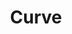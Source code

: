 ---
title: "Curve"
summary: "Members: Dean Garcia and Toni Halliday Seminal indie rock/electronic crossover group who originally met through David Stewart of , whom Toni has known since she was a teenager. Dean played on two Eurythmics albums, and . The two played together in the unsuccessful 80s band, , and parted on acrimonious terms. However, they resolved their differences and formed Curve in 1991. Their first releases were very successful in the UK indie scene, but, despite critical acclaim, they never grew beyond that level. Low sales of their second album, \"Cuckoo\", led to the group splitting for four years, with Toni and Dean working with others. They reformed in '96 and released \"Come Clean\" the following year, the singles from which made a bigger splash in the US than their earlier material. However, the momentum didn't continue and label difficulties caused them serious problems. Further releases failed to attract much interest outside of their core fanbase and, following the release of a two-disc retrospective in 2004, Toni called it a day on 31 January 2005, saying that the group had \"come to its natural end with a lot of good work achieved in the last 15 years.\""
image: "curve.jpg"
apple_music_artist_url: "https://music.apple.com/gb/artist/curve/100065"
wikipedia_url: "https://en.wikipedia.org/wiki/Curve_(band)"
---